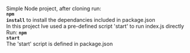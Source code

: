 Simple Node project, after cloning run:
</br>
<strong><code>npm install</strong></code> to install the dependancies included in package.json
</br>
In this project Ive used a pre-defined script 'start' to run index.js directly
</br>
Run: <strong><code>npm start</code></strong>
</br>
The 'start' script is defined in package.json
